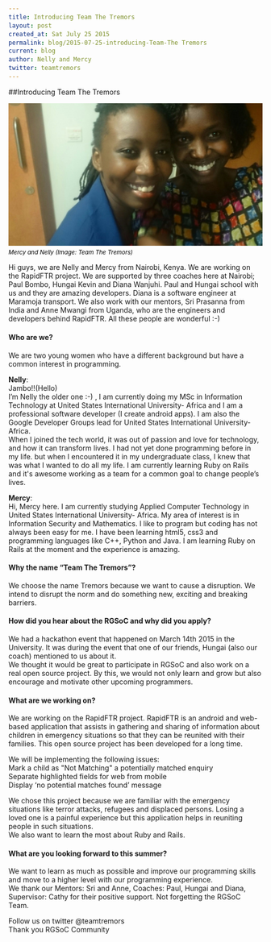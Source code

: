 ```yaml
---
title: Introducing Team The Tremors
layout: post
created_at: Sat July 25 2015
permalink: blog/2015-07-25-introducing-Team-The Tremors
current: blog
author: Nelly and Mercy
twitter: teamtremors
---
```


##Introducing Team The Tremors

<img src="/img/blog/2015/Introducing-Team-The-Tremors-students.png" alt="Nelly and Mercy">
<br><font color="black"><small><i> Mercy and Nelly (Image: Team The Tremors)</i></small></font>

Hi guys, we are Nelly and Mercy from Nairobi, Kenya. We are working on the RapidFTR project. We are supported by three coaches here at Nairobi; Paul Bombo, Hungai Kevin and Diana Wanjuhi. Paul and Hungai school with us and they are amazing developers. Diana is a software engineer at Maramoja transport. We also work with our mentors, Sri Prasanna from India and Anne Mwangi from Uganda, who are the engineers and developers behind RapidFTR. All these people are wonderful :-)

#### Who are we?  
We are two young women who have a different background but have a common interest in programming.

__Nelly__:  
Jambo!!(Hello)  
I’m Nelly the older one :-)  , I am currently doing my MSc in Information Technology at United States International University- Africa and I am a professional software developer (I create android apps). I am also the Google Developer Groups lead for United States International University-Africa.  
When I joined the tech world, it was out of passion and love for technology, and how it can transform lives. I had not yet done programming before in my life. but when I encountered it in my undergraduate class, I knew that was what I wanted to do all my life. I am currently learning Ruby on Rails and it's awesome working as a team for a common goal to change people’s lives.

__Mercy__:  
Hi, Mercy here. I am currently studying Applied Computer Technology in United States International University- Africa. My  area of interest is in Information Security and Mathematics. I like to program but coding has not always been easy for me. I have been learning html5, css3 and programming languages like C++, Python and Java. I am learning Ruby on Rails at the moment and the experience is amazing. 

#### Why the name “Team The Tremors”?
We choose the name Tremors because we want to cause a disruption. We intend to disrupt the norm and do something new, exciting and breaking barriers. 

#### How did you hear about the RGSoC and why did you apply?
We had a hackathon event that happened on March 14th 2015 in the University. It was during the event that one of our friends, Hungai (also our coach) mentioned to us about it.  
We thought it would be great to participate in RGSoC and also work on a real open source project. By this, we would not only learn and grow but also encourage and motivate other upcoming programmers.

#### What are we working on?
We are working on the RapidFTR project. RapidFTR is an android and web-based application that assists in gathering and sharing of information about children in emergency situations so that they can be reunited with their families. This open source project has been developed for a long time.  

We will be implementing the following issues:  
Mark a child as "Not Matching" a potentially matched enquiry  
Separate highlighted fields for web from mobile  
Display ‘no potential matches found’ message  

We chose this project because we are familiar with the emergency situations like terror attacks, refugees and displaced persons. Losing a loved one is a painful experience but this application helps in reuniting people in such situations.  
We also want to learn the most about Ruby and Rails.  

#### What are you looking forward to this summer?  
We want to learn as much as possible and improve our programming skills and move to a higher level with our programming experience.  
We thank our Mentors: Sri and Anne, Coaches: Paul, Hungai and Diana, Supervisor: Cathy for their positive support. Not forgetting the RGSoC Team.  


Follow us on twitter @teamtremors  
Thank you RGSoC Community  
